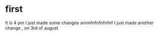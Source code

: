 # first
It is 4 pm
I just made some changes
annnfnfnfnfnfnf
I just made another change , on 3rd of august
